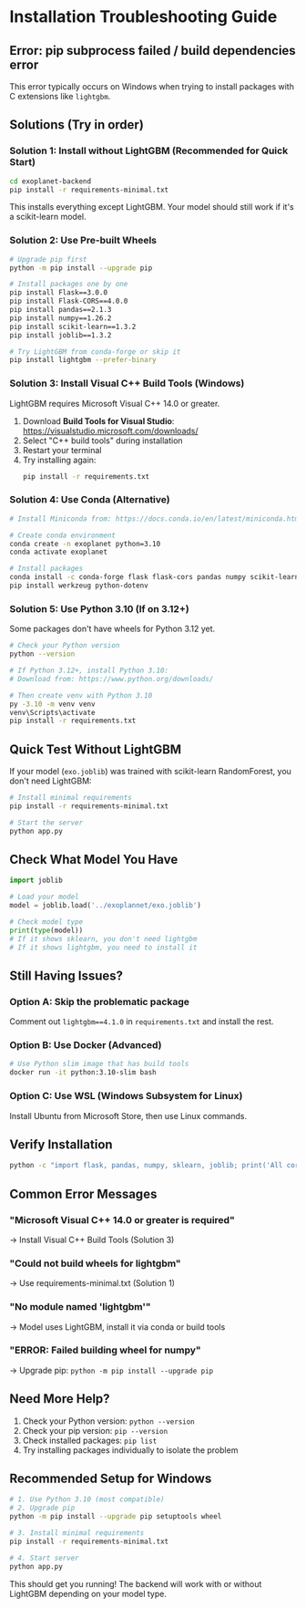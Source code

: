 # Installation Troubleshooting Guide

## Error: pip subprocess failed / build dependencies error

This error typically occurs on Windows when trying to install packages with C extensions like `lightgbm`.

## Solutions (Try in order)

### Solution 1: Install without LightGBM (Recommended for Quick Start)

```bash
cd exoplanet-backend
pip install -r requirements-minimal.txt
```

This installs everything except LightGBM. Your model should still work if it's a scikit-learn model.

### Solution 2: Use Pre-built Wheels

```bash
# Upgrade pip first
python -m pip install --upgrade pip

# Install packages one by one
pip install Flask==3.0.0
pip install Flask-CORS==4.0.0
pip install pandas==2.1.3
pip install numpy==1.26.2
pip install scikit-learn==1.3.2
pip install joblib==1.3.2

# Try LightGBM from conda-forge or skip it
pip install lightgbm --prefer-binary
```

### Solution 3: Install Visual C++ Build Tools (Windows)

LightGBM requires Microsoft Visual C++ 14.0 or greater.

1. Download **Build Tools for Visual Studio**: https://visualstudio.microsoft.com/downloads/
2. Select "C++ build tools" during installation
3. Restart your terminal
4. Try installing again:
   ```bash
   pip install -r requirements.txt
   ```

### Solution 4: Use Conda (Alternative)

```bash
# Install Miniconda from: https://docs.conda.io/en/latest/miniconda.html

# Create conda environment
conda create -n exoplanet python=3.10
conda activate exoplanet

# Install packages
conda install -c conda-forge flask flask-cors pandas numpy scikit-learn joblib lightgbm
pip install werkzeug python-dotenv
```

### Solution 5: Use Python 3.10 (If on 3.12+)

Some packages don't have wheels for Python 3.12 yet.

```bash
# Check your Python version
python --version

# If Python 3.12+, install Python 3.10:
# Download from: https://www.python.org/downloads/

# Then create venv with Python 3.10
py -3.10 -m venv venv
venv\Scripts\activate
pip install -r requirements.txt
```

## Quick Test Without LightGBM

If your model (`exo.joblib`) was trained with scikit-learn RandomForest, you don't need LightGBM:

```bash
# Install minimal requirements
pip install -r requirements-minimal.txt

# Start the server
python app.py
```

## Check What Model You Have

```python
import joblib

# Load your model
model = joblib.load('../exoplannet/exo.joblib')

# Check model type
print(type(model))
# If it shows sklearn, you don't need lightgbm
# If it shows lightgbm, you need to install it
```

## Still Having Issues?

### Option A: Skip the problematic package
Comment out `lightgbm==4.1.0` in `requirements.txt` and install the rest.

### Option B: Use Docker (Advanced)
```bash
# Use Python slim image that has build tools
docker run -it python:3.10-slim bash
```

### Option C: Use WSL (Windows Subsystem for Linux)
Install Ubuntu from Microsoft Store, then use Linux commands.

## Verify Installation

```bash
python -c "import flask, pandas, numpy, sklearn, joblib; print('All core packages installed!')"
```

## Common Error Messages

### "Microsoft Visual C++ 14.0 or greater is required"
→ Install Visual C++ Build Tools (Solution 3)

### "Could not build wheels for lightgbm"
→ Use requirements-minimal.txt (Solution 1)

### "No module named 'lightgbm'"
→ Model uses LightGBM, install it via conda or build tools

### "ERROR: Failed building wheel for numpy"
→ Upgrade pip: `python -m pip install --upgrade pip`

## Need More Help?

1. Check your Python version: `python --version`
2. Check your pip version: `pip --version`
3. Check installed packages: `pip list`
4. Try installing packages individually to isolate the problem

## Recommended Setup for Windows

```bash
# 1. Use Python 3.10 (most compatible)
# 2. Upgrade pip
python -m pip install --upgrade pip setuptools wheel

# 3. Install minimal requirements
pip install -r requirements-minimal.txt

# 4. Start server
python app.py
```

This should get you running! The backend will work with or without LightGBM depending on your model type.

